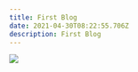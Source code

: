 ```yaml
---
title: First Blog
date: 2021-04-30T08:22:55.706Z
description: First Blog
---
```



![](/img/106462333_3043965115680502_4355476554961562920_n.jpg)